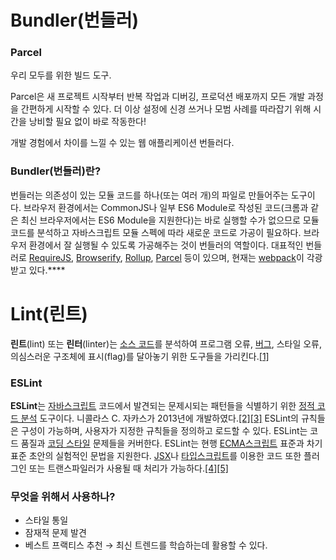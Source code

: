 # Bundler(번들러)

### Parcel

우리 모두를 위한 빌드 도구.

Parcel은 새 프로젝트 시작부터 반복 작업과 디버깅, 프로덕션 배포까지 모든 개발 과정을 간편하게 시작할 수 있다. 더 이상 설정에 신경 쓰거나 모범 사례를 따라잡기 위해 시간을 낭비할 필요 없이 바로 작동한다!

개발 경험에서 차이를 느낄 수 있는 웹 애플리케이션 번들러다. 

### Bundler(번들러)란?

번들러는 의존성이 있는 모듈 코드를 하나(또는 여러 개)의 파일로 만들어주는 도구이다. 브라우저 환경에서는 CommonJS나 일부 ES6 Module로 작성된 코드(크롬과 같은 최신 브라우저에서는 ES6 Module을 지원한다)는 바로 실행할 수가 없으므로 모듈 코드를 분석하고 자바스크립트 모듈 스펙에 따라 새로운 코드로 가공이 필요하다. 브라우저 환경에서 잘 실행될 수 있도록 가공해주는 것이 번들러의 역할이다. 대표적인 번들러로 [RequireJS](https://requirejs.org/), [Browserify](http://browserify.org/), [Rollup](https://rollupjs.org/guide/en), [Parcel](https://parceljs.org/) 등이 있으며, 현재는 [webpack](https://webpack.js.org/)이 각광받고 있다.****

# Lint(린트)

**린트**(lint) 또는 **린터**(linter)는 [소스 코드](https://ko.wikipedia.org/wiki/%EC%86%8C%EC%8A%A4_%EC%BD%94%EB%93%9C)를 분석하여 프로그램 오류, [버그](https://ko.wikipedia.org/wiki/%EB%B2%84%EA%B7%B8), 스타일 오류, 의심스러운 구조체에 표시(flag)를 달아놓기 위한 도구들을 가리킨다.[[1]](https://ko.wikipedia.org/wiki/%EB%A6%B0%ED%8A%B8_(%EC%86%8C%ED%94%84%ED%8A%B8%EC%9B%A8%EC%96%B4)#cite_note-1)

### ESLint

**ESLint**는 [자바스크립트](https://ko.wikipedia.org/wiki/%EC%9E%90%EB%B0%94%EC%8A%A4%ED%81%AC%EB%A6%BD%ED%8A%B8) 코드에서 발견되는 문제시되는 패턴들을 식별하기 위한 [정적 코드 분석](https://ko.wikipedia.org/wiki/%EC%A0%95%EC%A0%81_%ED%94%84%EB%A1%9C%EA%B7%B8%EB%9E%A8_%EB%B6%84%EC%84%9D) 도구이다. 니콜라스 C. 자카스가 2013년에 개발하였다.[[2]](https://ko.wikipedia.org/wiki/ESLint#cite_note-2)[[3]](https://ko.wikipedia.org/wiki/ESLint#cite_note-:1-3) ESLint의 규칙들은 구성이 가능하며, 사용자가 지정한 규칙들을 정의하고 로드할 수 있다. ESLint는 코드 품질과 [코딩 스타일](https://ko.wikipedia.org/wiki/%ED%94%84%EB%A1%9C%EA%B7%B8%EB%9E%98%EB%B0%8D_%EC%BD%94%EB%93%9C_%EC%9E%91%EC%84%B1) 문제들을 커버한다. ESLint는 현행 [ECMA스크립트](https://ko.wikipedia.org/wiki/ECMA%EC%8A%A4%ED%81%AC%EB%A6%BD%ED%8A%B8) 표준과 차기 표준 초안의 실험적인 문법을 지원한다. [JSX](https://ko.wikipedia.org/wiki/JSX)나 [타입스크립트](https://ko.wikipedia.org/wiki/%ED%83%80%EC%9E%85%EC%8A%A4%ED%81%AC%EB%A6%BD%ED%8A%B8)를 이용한 코드 또한 플러그인 또는 트랜스파일러가 사용될 때 처리가 가능하다.[[4]](https://ko.wikipedia.org/wiki/ESLint#cite_note-4)[[5]](https://ko.wikipedia.org/wiki/ESLint#cite_note-5)

### 무엇을 위해서 사용하나?

- 스타일 통일
- 잠재적 문제 발견
- 베스트 프랙티스 추천 → 최신 트렌드를 학습하는데 활용할 수 있다.

